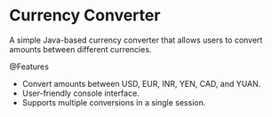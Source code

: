 # Currency Converter
A simple Java-based currency converter that allows users to convert amounts between different currencies.

@Features
- Convert amounts between USD, EUR, INR, YEN, CAD, and YUAN.
- User-friendly console interface.
- Supports multiple conversions in a single session.
